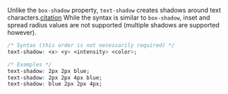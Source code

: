 Unlike the `box-shadow` property, `text-shadow` creates shadows around text characters.[citation](https://developer.mozilla.org/en-US/docs/Web/CSS/text-shadow) While the syntax is similar to `box-shadow`, inset and spread radius values are not supported (multiple shadows are supported however).

```css
/* Syntax (this order is not necessarily required) */
text-shadow: <x> <y> <intensity> <color>;

/* Examples */
text-shadow: 2px 2px blue;
text-shadow: 2px 2px 4px blue;
text-shadow: blue 2px 2px 4px;
```

